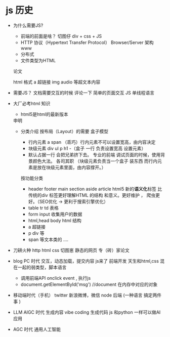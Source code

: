 # js 历史

- 为什么需要JS?
    - 前端的前面是啥？
        切图仔
        div + css + JS 
    - HTTP 协议（Hypertext Transfer Protocol）
        Browser/Server 架构
    www
    - 分布式 
    - <!Doctype html> 文件类型为HTML
    论文 
    <div>
        <title>马斯克的第一性原理</title>
    </div>   
    html 格式
    a 超链接 
    img audio 等超文本内容      

- 需要JS？
    文档需要交互的时候
    评论一下
    简单的页面交互 
    JS 单线程语言 
    
- 大厂必考html 知识
    - html5是html的最新版本
    <!Doctype html> 申明
    - 分类介绍
        按布局（Layout）的需要
        盒子模型
        - 行内元素 a span （乖巧）行内元素不可以设置宽高，由内容决定
        - 块级元素 div ul p h1 
        -（盒子 一行 负责设置宽高 设置元素） 
        - 默认占据一行 会把兄弟挤下去。
    专业的前端 调试页面的时候，使用背景颜色大法。
    各司其职 （块级元素负责当一个盒子 装东西 而行内元素是放在块级元素里面，由内容撑开。）

        按功能分类
        - header footer main section aside
            article html5 新的**语义化**标签
            比传统的div 标签更好理解HTML 的结构
            和意义。更好维护 ， 爬虫更好。（SEO优化 -> 更利于搜索引擎优化）
        - table tr td 表格
        - form input 收集用户的数据
        - html,head body html 结构
        - a 超链接
        - p div 等
        - span 等文本类的
        ....
- 刀耕火种
    http html css
    切图崽
    静态的网页 专（砖）家论文 
- blog PC 时代
    交互，动态加载，提交内容
    js来了
    前端开发
    天生和html,css 混在一起的弱类型，脚本语言
    - 调用前端API 
    onclick event , 执行js
    - document.getElementById('msg')  //document 在内存中对应的对象
- 移动端时代（手机）
    twitter 新浪微博，微信
    node 后端 (一种语言 搞定两件事 )

- LLM AIGC 时代 生成内容
    vibe coding 生成代码 
    js 和python 一样可以做AI 应用

- AGC 时代
    通用人工智能 